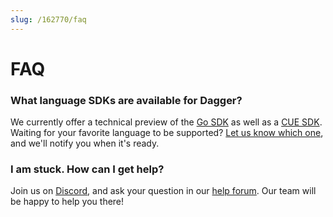 ```yaml
---
slug: /162770/faq
---
```


# FAQ

### What language SDKs are available for Dagger?

We currently offer a technical preview of the [Go SDK](/sdk/go) as well as a [CUE SDK](/sdk/cue). Waiting for your favorite language to be supported? [Let us know which one](https://blocklayer.typeform.com/to/a6m5gKSS), and we'll notify you when it's ready.

### I am stuck. How can I get help?

Join us on [Discord](https://discord.com/invite/dagger-io), and ask your question in our [help forum](https://discord.com/channels/707636530424053791/1030538312508776540). Our team will be happy to help you there!
